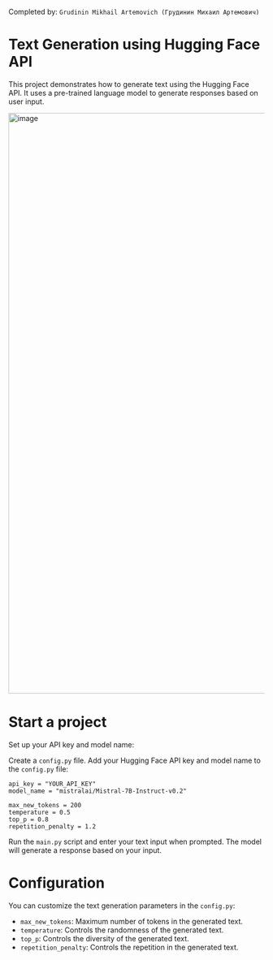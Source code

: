 Completed by: `Grudinin Mikhail Artemovich (Грудинин Михаил Артемович)`

# Text Generation using Hugging Face API

This project demonstrates how to generate text using the Hugging Face API. It uses a pre-trained language model to generate responses based on user input.

<img width="1144" alt="image" src="https://github.com/touge13/TextGeneratorUsingALanguageModel/assets/76101411/01668278-3502-4d08-b1c7-9a09b0e4d3e6">

# Start a project

Set up your API key and model name:

Create a `config.py` file.
Add your Hugging Face API key and model name to the `config.py` file:
```
api_key = "YOUR_API_KEY"
model_name = "mistralai/Mistral-7B-Instruct-v0.2"

max_new_tokens = 200
temperature = 0.5
top_p = 0.8
repetition_penalty = 1.2
```

Run the `main.py` script and enter your text input when prompted. The model will generate a response based on your input.

# Configuration
You can customize the text generation parameters in the `config.py`:

- `max_new_tokens`: Maximum number of tokens in the generated text.
- `temperature`: Controls the randomness of the generated text.
- `top_p`: Controls the diversity of the generated text.
- `repetition_penalty`: Controls the repetition in the generated text.
